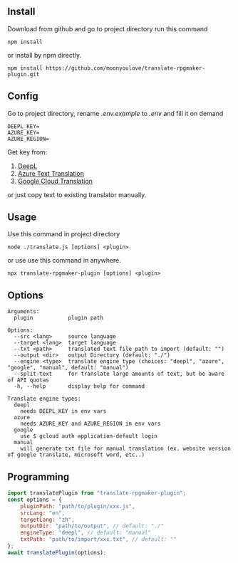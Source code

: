 ## Install
Download from github and go to project directory run this command
```shell
npm install
```
or install by npm directly.
```shell
npm install https://github.com/moonyoulove/translate-rpgmaker-plugin.git
```
## Config
Go to project directory, rename *.env.example* to *.env* and fill it on demand
```shell
DEEPL_KEY=
AZURE_KEY=
AZURE_REGION=
```
Get key from:
1. [DeepL](https://developers.deepl.com/docs/getting-started/auth#authentication)
3. [Azure Text Translation](https://learn.microsoft.com/en-us/azure/ai-services/translator/create-translator-resource#get-your-authentication-keys-and-endpoint)
3. [Google Cloud Translation](https://cloud.google.com/translate/docs/authentication#authn-how-to)

or just copy text to existing translator manually.

## Usage
Use this command in project directory
```
node ./translate.js [options] <plugin>
```
or use use this command in anywhere.
```
npx translate-rpgmaker-plugin [options] <plugin>
```
## Options
```
Arguments:
  plugin           plugin path

Options:
  --src <lang>     source language
  --target <lang>  target language
  --txt <path>     translated text file path to import (default: "")
  --output <dir>   output Directory (default: "./")
  --engine <type>  translate engine type (choices: "deepl", "azure", "google", "manual", default: "manual")
  --split-text     for translate large amounts of text, but be aware of API quotas
  -h, --help       display help for command

Translate engine types:
  deepl
    needs DEEPL_KEY in env vars
  azure
    needs AZURE_KEY and AZURE_REGION in env vars
  google
    use $ gcloud auth application-default login
  manual
    will generate txt file for manual translation (ex. website version of google translate, microsoft word, etc..)
```
## Programming
```js
import translatePlugin from "translate-rpgmaker-plugin";
const options = {
    pluginPath: "path/to/plugin/xxx.js",
    srcLang: "en",
    targetLang: "zh",
    outputDir: "path/to/output", // default: "./"
    engineType: "deepl", // default: "manual"
    txtPath: "path/to/import/xxx.txt", // default: ""
};
await translatePlugin(options);
```
